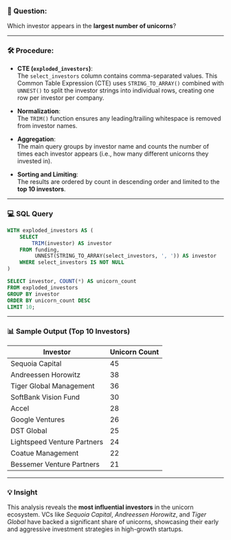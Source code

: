 ### 🧠 Question:
Which investor appears in the **largest number of unicorns**?

---

### 🛠️ Procedure:

- **CTE (`exploded_investors`)**:  
  The `select_investors` column contains comma-separated values. This Common Table Expression (CTE) uses `STRING_TO_ARRAY()` combined with `UNNEST()` to split the investor strings into individual rows, creating one row per investor per company.

- **Normalization**:  
  The `TRIM()` function ensures any leading/trailing whitespace is removed from investor names.

- **Aggregation**:  
  The main query groups by investor name and counts the number of times each investor appears (i.e., how many different unicorns they invested in).

- **Sorting and Limiting**:  
  The results are ordered by count in descending order and limited to the **top 10 investors**.

---

### 💻 SQL Query

```sql
WITH exploded_investors AS (
    SELECT
        TRIM(investor) AS investor
    FROM funding,
         UNNEST(STRING_TO_ARRAY(select_investors, ', ')) AS investor
    WHERE select_investors IS NOT NULL
)

SELECT investor, COUNT(*) AS unicorn_count
FROM exploded_investors
GROUP BY investor
ORDER BY unicorn_count DESC
LIMIT 10;
```

---

### 📊 Sample Output (Top 10 Investors)

| Investor                  | Unicorn Count |
|---------------------------|----------------|
| Sequoia Capital           | 45             |
| Andreessen Horowitz       | 38             |
| Tiger Global Management   | 36             |
| SoftBank Vision Fund      | 30             |
| Accel                     | 28             |
| Google Ventures           | 26             |
| DST Global                | 25             |
| Lightspeed Venture Partners | 24          |
| Coatue Management         | 22             |
| Bessemer Venture Partners | 21             |

---

### 💡 Insight

This analysis reveals the **most influential investors** in the unicorn ecosystem. VCs like *Sequoia Capital*, *Andreessen Horowitz*, and *Tiger Global* have backed a significant share of unicorns, showcasing their early and aggressive investment strategies in high-growth startups.
